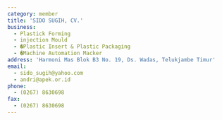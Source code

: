 ```yaml
---
category: member
title: 'SIDO SUGIH, CV.'
business:
  - Plastick Forming
  - injection Mould
  - �Plastic Insert & Plastic Packaging
  - �Machine Automation Macker
address: 'Harmoni Mas Blok B3 No. 19, Ds. Wadas, Telukjambe Timur'
email:
  - sido_sugih@yahoo.com
  - andri@apek.or.id
phone:
  - (0267) 8630698
fax:
  - (0267) 8630698
---
```

